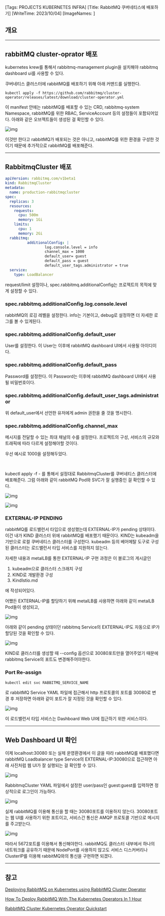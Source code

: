 [Tags: PROJECTS KUBERNETES INFRA]
[Title: RabbitMQ 쿠버네티스에 배포하기]
[WriteTime: 2023/10/04]
[ImageNames: ]

## 개요

---

## rabbitMQ cluster-oprator 배포

kubernetes krew를 통해서 rabbitmq-management plugin을 설치해야 rabbitmq dashboard ui를 사용할 수 있다.

쿠버네티스 클러스터에 rabbitMQ를 배포하기 위해 아래 커맨드를 실행한다.

```
kubectl apply -f https://github.com/rabbitmq/cluster-operator/releases/latest/download/cluster-operator.yml
```

이 manifest 안에는 rabbitMQ를 배포할 수 있는 CRD, rabbitmq-system Namespace, rabbitMQ를 위한 RBAC, ServiceAccount 등의 설정들이 포함되어있다. 아래와 같은 오브젝트들이 생성된 걸 확인할 수 있다.

![img](http://www.choigonyok.com/api/assets/74-1.png)

이것만 한다고 rabbitMQ가 배포되는 것은 아니고, rabbitMQ를 위한 환경을 구성한 것이기 때문에 추가적으로 rabbitMQ를 배포해준다.

---

## RabbitmqCluster 배포

```yaml
apiVersion: rabbitmq.com/v1beta1
kind: RabbitmqCluster
metadata:
  name: production-rabbitmqcluster
spec:
  replicas: 3
  resources:
    requests:
      cpu: 500m
      memory: 1Gi
    limits:
      cpu: 1
      memory: 2Gi
  rabbitmq:
          additionalConfig: |
                  log.console.level = info
                  channel_max = 1000
                  default_user= guest 
                  default_pass = guest
                  default_user_tags.administrator = true
  service:
    type: LoadBalancer
```

request/limit 설정이나, spec.rabbitmq.additionalConfig는 프로젝트의 목적에 맞게 설정할 수 있다.

### spec.rabbitmq.additionalConfig.log.console.level

rabbitMQ의 로깅 레벨을 설정한다. info는 기본이고, debug로 설정하면 더 자세한 로그를 볼 수 있게된다.

### spec.rabbitmq.additionalConfig.default_user

User를 설정한다. 이 User는 이후에 rabbitMQ dashboard UI에서 사용될 아이디이다.

### spec.rabbitmq.additionalConfig.default_pass

Password를 설정한다. 이 Password는 이후에 rabbitMQ dashboard UI에서 사용될 비밀번호이다.

### spec.rabbitmq.additionalConfig.default_user_tags.administrator

위 default_user에서 선언한 유저에게 admin 권한을 줄 것을 명시한다.

### spec.rabbitmq.additionalConfig.channel_max

메시지를 전달할 수 있는 최대 채널의 수를 설정한다. 프로젝트의 구성, 서비스의 규모와 트래픽에 따라 다르게 설정해야할 것이다.

우선 예시로 1000을 설정해두었다.

<br/>

kubectl apply -f - 를 통해서 설정대로 RabbitmqCluster를 쿠버네티스 클러스터에 배포해준다. 그럼 아래와 같이 rabbitMQ Pod와 SVC가 잘 실행중인 걸 확인할 수 있다.

![img](http://www.choigonyok.com/api/assets/74-2.png)

![img](http://www.choigonyok.com/api/assets/74-3.png)

### EXTERNAL-IP PENDING

rabbitMQ를 로드밸런서 타입으로 생성했는데 EXTERNAL-IP가 pending 상태이다. 이건 내가 KIND 클러스터 위에 rabbitMQ를 배포했기 때문이다. KIND는 kubeadm을 기반으로 로컬 쿠버네티스 클러스터를 구성한다. kubeadm 등의 베어메탈 도구로 구성된 클러스터는 로드밸런서 타입 서비스를 지원하지 않는다.

자세한 내용과 metalLB를 통한 EXTERNAL-IP 구현 과정은 이 블로그의 게시글인

1.  kubeadm으로 클러스터 스크래치 구성
2.  KIND로 개발환경 구성
3.  KindIstio.md

에 작성되어있다.

어쨌든 EXTERNAL-IP를 할당하기 위해 metalLB를 사용하면 아래와 같이 metalLB Pod들이 생성되고,

![img](http://www.choigonyok.com/api/assets/74-4.png)

아래와 같이 pending 상태이던 rabbitmq Service의 EXTERNAL-IP도 자동으로 IP가 할당된 것을 확인할 수 있다.

![img](http://www.choigonyok.com/api/assets/74-5.png)

KIND로 클러스터를 생성할 때 --config 옵션으로 30080포트만을 열어주었기 때문에 rabbitmq Service의 포트도 변경해주어야한다. 

### Port Re-assign

```
kubectl edit svc RABBITMQ_SERVICE_NAME
```

로 rabbitMQ Service YAML 파일에 접근해서 http 프로토콜의 포트를 30080로 변경 후 저장하면 아래와 같이 포트가 잘 지정된 것을 확인할 수 있다.

![img](http://www.choigonyok.com/api/assets/74-6.png)

이 로드밸런서 타입 서비스는 Dashboard Web UI에 접근하기 위한 서비스이다.

---

## Web Dashboard UI 확인


이제 localhost:30080 또는 실제 운영환경에서 이 글을 따라 rabbitMQ를 배포했다면 rabbitMQ Loadbalancer type Service의 EXTERNAL-IP:30080으로 접근하면 아래 사진처럼 웹 UI가 잘 실행되는 걸 확인할 수 있다.

![img](http://www.choigonyok.com/api/assets/74-7.png)

RabbitmqCluster YAML 파일에서 설정한 user/pass인 guest:guest를 입력하면 정상적으로 로그인이 가능하다.

![img](http://www.choigonyok.com/api/assets/74-8.png)


실제 rabbitMQ를 이용해 통신을 할 때는 30080포트를 이용하지 않는다. 30080포트는 웹 UI를 사용하기 위한 포트이고, 서비스간 통신은 AMQP 프로토콜 기반으로 메시지를 주고받는다.

![img](http://www.choigonyok.com/api/assets/74-9.png)

따라서 5672포트를 이용해서 통신해야한다. rabbitMQ도 클러스터 내부에서 하나의 네트워크를 공유하기 때문에 NodePort를 사용하지 않고도 서비스 디스커버리나 ClusterIP를 이용해 rabbitMQ와의 통신을 구현하면 되겠다.

---

## 참고

[Deploying RabbitMQ on Kubernetes using RabbitMQ Cluster Operator](https://medium.com/nerd-for-tech/deploying-rabbitmq-on-kubernetes-using-rabbitmq-cluster-operator-ef99f7a4e417)

[How To Deploy RabbitMQ With The Kubernetes Operators In 1 Hour](https://getbetterdevops.io/how-to-deploy-rabbitmq-with-the-cluster-kubernetes-operators/)

[RabbitMQ Cluster Kubernetes Operator Quickstart](https://www.rabbitmq.com/kubernetes/operator/quickstart-operator.html)